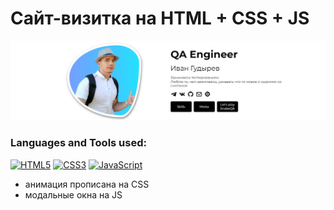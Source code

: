 # Сайт-визитка на HTML + CSS + JS

[![Header](https://github.com/GoodyrevQA/GoodyrevQA.github.io/blob/main/assets/logo.png)](https://goodyrevqa.github.io/)

### Languages and Tools used:
[![HTML5](https://img.shields.io/badge/-HTML5-24292f??style=for-the-badge&logo=html5&logoColor=f68442)](https://github.com/GoodyrevQA/GoodyrevQA.github.io)
[![CSS3](https://img.shields.io/badge/-CSS3-24292f??style=for-the-badge&logo=css3&logoColor=265eaa)](https://github.com/GoodyrevQA/GoodyrevQA.github.io)
[![JavaScript](https://img.shields.io/badge/-JavaScript-24292f??style=for-the-badge&logo=JavaScript&logoColor=fff600)](https://github.com/GoodyrevQA/SnakeQA)

- анимация прописана на CSS
- модальные окна на JS
